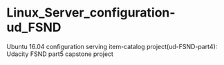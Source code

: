 # Linux_Server_configuration-ud_FSND
Ubuntu 16.04 configuration serving item-catalog project(ud-FSND-part4): Udacity FSND part5 capstone project
